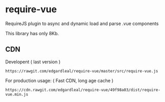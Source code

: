 # require-vue
RequireJS plugin to async and dynamic load and parse .vue components 

This library has only 8Kb.

## CDN 
Developent ( last version )

`
    https://rawgit.com/edgardleal/require-vue/master/src/require-vue.js
`

For production usage: ( Fast CDN, long age cache )

`
    https://cdn.rawgit.com/edgardleal/require-vue/49f98a03/dist/require-vue.min.js
`

